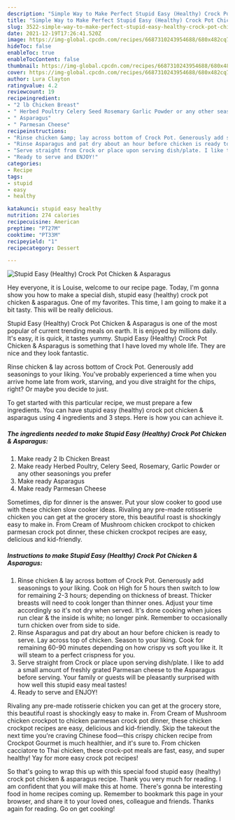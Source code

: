 ```yaml
---
description: "Simple Way to Make Perfect Stupid Easy (Healthy) Crock Pot Chicken &amp;amp; Asparagus"
title: "Simple Way to Make Perfect Stupid Easy (Healthy) Crock Pot Chicken &amp;amp; Asparagus"
slug: 3522-simple-way-to-make-perfect-stupid-easy-healthy-crock-pot-chicken-and-amp-asparagus
date: 2021-12-19T17:26:41.520Z
image: https://img-global.cpcdn.com/recipes/6687310243954688/680x482cq70/stupid-easy-healthy-crock-pot-chicken-asparagus-recipe-main-photo.jpg
hideToc: false
enableToc: true
enableTocContent: false
thumbnail: https://img-global.cpcdn.com/recipes/6687310243954688/680x482cq70/stupid-easy-healthy-crock-pot-chicken-asparagus-recipe-main-photo.jpg
cover: https://img-global.cpcdn.com/recipes/6687310243954688/680x482cq70/stupid-easy-healthy-crock-pot-chicken-asparagus-recipe-main-photo.jpg
author: Lura Clayton
ratingvalue: 4.2
reviewcount: 19
recipeingredient:
- "2 lb Chicken Breast"
- " Herbed Poultry Celery Seed Rosemary Garlic Powder or any other seasonings you prefer"
- " Asparagus"
- " Parmesan Cheese"
recipeinstructions:
- "Rinse chicken &amp; lay across bottom of Crock Pot. Generously add seasonings to your liking. Cook on High for 5 hours then switch to low for remaining 2-3 hours; depending on thickness of breast. Thicker breasts will need to cook longer than thinner ones. Adjust your time accordingly so it&#39;s not dry when served. It&#39;s done cooking when juices run clear &amp; the inside is white; no longer pink. Remember to occasionally turn chicken over from side to side."
- "Rinse Asparagus and pat dry about an hour before chicken is ready to serve. Lay across top of chicken. Season to your liking. Cook for remaining 60-90 minutes depending on how crispy vs soft you like it. It will steam to a perfect crispness for you."
- "Serve straight from Crock or place upon serving dish/plate. I like to add a small amount of freshly grated Parmesan cheese to the Asparagus before serving. Your family or guests will be pleasantly surprised with how well this stupid easy meal tastes!"
- "Ready to serve and ENJOY!"
categories:
- Recipe
tags:
- stupid
- easy
- healthy

katakunci: stupid easy healthy 
nutrition: 274 calories
recipecuisine: American
preptime: "PT27M"
cooktime: "PT33M"
recipeyield: "1"
recipecategory: Dessert

---
```



![Stupid Easy (Healthy) Crock Pot Chicken &amp; Asparagus](https://img-global.cpcdn.com/recipes/6687310243954688/680x482cq70/stupid-easy-healthy-crock-pot-chicken-asparagus-recipe-main-photo.jpg)

Hey everyone, it is Louise, welcome to our recipe page. Today, I'm gonna show you how to make a special dish, stupid easy (healthy) crock pot chicken &amp; asparagus. One of my favorites. This time, I am going to make it a bit tasty. This will be really delicious.

Stupid Easy (Healthy) Crock Pot Chicken &amp; Asparagus is one of the most popular of current trending meals on earth. It is enjoyed by millions daily. It's easy, it is quick, it tastes yummy. Stupid Easy (Healthy) Crock Pot Chicken &amp; Asparagus is something that I have loved my whole life. They are nice and they look fantastic.

Rinse chicken &amp; lay across bottom of Crock Pot. Generously add seasonings to your liking. You&#39;ve probably experienced a time when you arrive home late from work, starving, and you dive straight for the chips, right? Or maybe you decide to just.


To get started with this particular recipe, we must prepare a few ingredients. You can have stupid easy (healthy) crock pot chicken &amp; asparagus using 4 ingredients and 3 steps. Here is how you can achieve it.

<!--inarticleads1-->

##### The ingredients needed to make Stupid Easy (Healthy) Crock Pot Chicken &amp; Asparagus:

1. Make ready 2 lb Chicken Breast
1. Make ready  Herbed Poultry, Celery Seed, Rosemary, Garlic Powder or any other seasonings you prefer
1. Make ready  Asparagus
1. Make ready  Parmesan Cheese


Sometimes, dip for dinner is the answer. Put your slow cooker to good use with these chicken slow cooker ideas. Rivaling any pre-made rotisserie chicken you can get at the grocery store, this beautiful roast is shockingly easy to make in. From Cream of Mushroom chicken crockpot to chicken parmesan crock pot dinner, these chicken crockpot recipes are easy, delicious and kid-friendly. 

<!--inarticleads2-->

##### Instructions to make Stupid Easy (Healthy) Crock Pot Chicken &amp; Asparagus:

1. Rinse chicken &amp; lay across bottom of Crock Pot. Generously add seasonings to your liking. Cook on High for 5 hours then switch to low for remaining 2-3 hours; depending on thickness of breast. Thicker breasts will need to cook longer than thinner ones. Adjust your time accordingly so it&#39;s not dry when served. It&#39;s done cooking when juices run clear &amp; the inside is white; no longer pink. Remember to occasionally turn chicken over from side to side.
1. Rinse Asparagus and pat dry about an hour before chicken is ready to serve. Lay across top of chicken. Season to your liking. Cook for remaining 60-90 minutes depending on how crispy vs soft you like it. It will steam to a perfect crispness for you.
1. Serve straight from Crock or place upon serving dish/plate. I like to add a small amount of freshly grated Parmesan cheese to the Asparagus before serving. Your family or guests will be pleasantly surprised with how well this stupid easy meal tastes!
1. Ready to serve and ENJOY!

Rivaling any pre-made rotisserie chicken you can get at the grocery store, this beautiful roast is shockingly easy to make in. From Cream of Mushroom chicken crockpot to chicken parmesan crock pot dinner, these chicken crockpot recipes are easy, delicious and kid-friendly. Skip the takeout the next time you&#39;re craving Chinese food—this crispy chicken recipe from Crockpot Gourmet is much healthier, and it&#39;s sure to. From chicken cacciatore to Thai chicken, these crock-pot meals are fast, easy, and super healthy! Yay for more easy crock pot recipes! 

So that's going to wrap this up with this special food stupid easy (healthy) crock pot chicken &amp; asparagus recipe. Thank you very much for reading. I am confident that you will make this at home. There's gonna be interesting food in home recipes coming up. Remember to bookmark this page in your browser, and share it to your loved ones, colleague and friends. Thanks again for reading. Go on get cooking!
